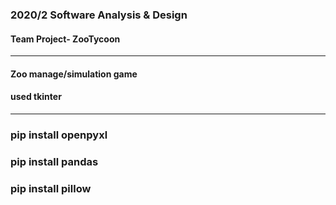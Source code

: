 ### 2020/2 Software Analysis & Design      
#### Team Project- ZooTycoon        
------------------------------         
#### Zoo manage/simulation game
#### used tkinter
------------------------------
### pip install openpyxl
### pip install pandas
### pip install pillow
